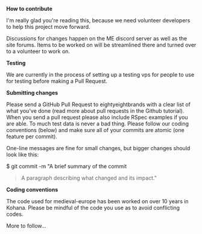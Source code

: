 <b> How to contribute </b>

I'm really glad you're reading this, because we need volunteer developers to help this project move forward.

Discussions for changes happen on the ME discord server as well as the site forums.  Items to be worked on will be streamlined there 
and turned over to a volunteer to work on. 

<b>Testing</b>

We are currently in the process of setting up a testing vps for people to use for testing before making a Pull Request. 

<b> Submitting changes </b>

Please send a GitHub Pull Request to eightyeightbrands with a clear list of what you've done (read more about pull requests in the Github tutorial). When you send a pull request please also include RSpec examples if you are able. To much test data is never a bad thing.
Please follow our coding conventions (below) and make sure all of your commits are atomic (one feature per commit).

One-line messages are fine for small changes, but bigger changes should look like this:

$ git commit -m "A brief summary of the commit
> 
> A paragraph describing what changed and its impact."

<b>Coding conventions</b>

The code used for medieval-europe has been worked on over 10 years in Kohana.  Please be mindful of the code you use as to avoid conflicting codes.

More to follow...
